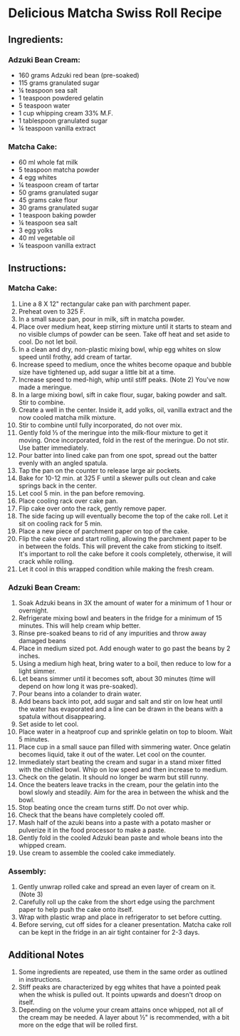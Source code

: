 # Delicious Matcha Swiss Roll Recipe

## Ingredients:
### Adzuki Bean Cream:
- 160 grams Adzuki red bean (pre-soaked)
- 115 grams granulated sugar
- ¼ teaspoon sea salt
- 1 teaspoon powdered gelatin
- 5 teaspoon water
- 1 cup whipping cream 33% M.F.
- 1 tablespoon granulated sugar
- ¼ teaspoon vanilla extract
### Matcha Cake:
- 60 ml whole fat milk
- 5 teaspoon matcha powder
- 4 egg whites
- ¼ teaspoon cream of tartar
- 50 grams granulated sugar
- 45 grams cake flour
- 30 grams granulated sugar
- 1 teaspoon baking powder
- ¼ teaspoon sea salt
- 3 egg yolks
- 40 ml vegetable oil
- ¼ teaspoon vanilla extract

## Instructions:
### Matcha Cake:
1. Line a 8 X 12" rectangular cake pan with parchment paper.
2. Preheat oven to 325 F.
3. In a small sauce pan, pour in milk, sift in matcha powder.
4. Place over medium heat, keep stirring mixture until it starts to steam and no visible clumps of powder can be seen. Take off heat and set aside to cool. Do not let boil.
5. In a clean and dry, non-plastic mixing bowl, whip egg whites on slow speed until frothy, add cream of tartar. 
6. Increase speed to medium, once the whites become opaque and bubble size have tightened up, add sugar a little bit at a time.
7. Increase speed to med-high, whip until stiff peaks. (Note 2) You've now made a meringue.
8. In a large mixing bowl, sift in cake flour, sugar, baking powder and salt. Stir to combine.
9. Create a well in the center. Inside it, add yolks, oil, vanilla extract and the now cooled matcha milk mixture.
10. Stir to combine until fully incorporated, do not over mix. 
11. Gently fold ⅓ of the meringue into the milk-flour mixture to get it moving. Once incorporated, fold in the rest of the meringue. Do not stir. Use batter immediately.
12. Pour batter into lined cake pan from one spot, spread out the batter evenly with an angled spatula.
13. Tap the pan on the counter to release large air pockets.
14. Bake for 10-12 min. at 325 F until a skewer pulls out clean and cake springs back in the center.
15. Let cool 5 min. in the pan before removing.
16. Place cooling rack over cake pan.
17. Flip cake over onto the rack, gently remove paper.
18. The side facing up will eventually become the top of the cake roll. Let it sit on cooling rack for 5 min.
19. Place a new piece of parchment paper on top of the cake.
20. Flip the cake over and start rolling, allowing the parchment paper to be in between the folds. This will prevent the cake from sticking to itself. It's important to roll the cake before it cools completely, otherwise, it will crack while rolling.
21. Let it cool in this wrapped condition while making the fresh cream.
### Adzuki Bean Cream:
1. Soak Adzuki beans in 3X the amount of water for a minimum of 1 hour or overnight.
2. Refrigerate mixing bowl and beaters in the fridge for a minimum of 15 minutes. This will help cream whip better.
3. Rinse pre-soaked beans to rid of any impurities and throw away damaged beans
4. Place in medium sized pot. Add enough water to go past the beans by 2 inches.
5. Using a medium high heat, bring water to a boil, then reduce to low for a light simmer.
6. Let beans simmer until it becomes soft, about 30 minutes (time will depend on how long it was pre-soaked).
7. Pour beans into a colander to drain water.
8. Add beans back into pot, add sugar and salt and stir on low heat until the water has evaporated and a line can be drawn in the beans with a spatula without disappearing.
9. Set aside to let cool.
10. Place water in a heatproof cup and sprinkle gelatin on top to bloom. Wait 5 minutes.
11. Place cup in a small sauce pan filled with simmering water. Once gelatin becomes liquid, take it out of the water. Let cool on the counter.
12. Immediately start beating the cream and sugar in a stand mixer fitted with the chilled bowl. Whip on low speed and then increase to medium.
13. Check on the gelatin. It should no longer be warm but still runny.
14. Once the beaters leave tracks in the cream, pour the gelatin into the bowl slowly and steadily. Aim for the area in between the whisk and the bowl.
15. Stop beating once the cream turns stiff. Do not over whip.
16. Check that the beans have completely cooled off.
17. Mash half of the azuki beans into a paste with a potato masher or pulverize it in the food processor to make a paste.
18. Gently fold in the cooled Adzuki bean paste and whole beans into the whipped cream.
19. Use cream to assemble the cooled cake immediately.

### Assembly:
1. Gently unwrap rolled cake and spread an even layer of cream on it. (Note 3)
2. Carefully roll up the cake from the short edge using the parchment paper to help push the cake onto itself.
3. Wrap with plastic wrap and place in refrigerator to set before cutting.
4. Before serving, cut off sides for a cleaner presentation. Matcha cake roll can be kept in the fridge in an air tight container for 2-3 days. 

## Additional Notes
1. Some ingredients are repeated, use them in the same order as outlined in instructions.
2. Stiff peaks are characterized by egg whites that have a pointed peak when the whisk is pulled out. It points upwards and doesn't droop on itself.
3. Depending on the volume your cream attains once whipped, not all of the cream may be needed. A layer about ½" is recommended, with a bit more on the edge that will be rolled first.